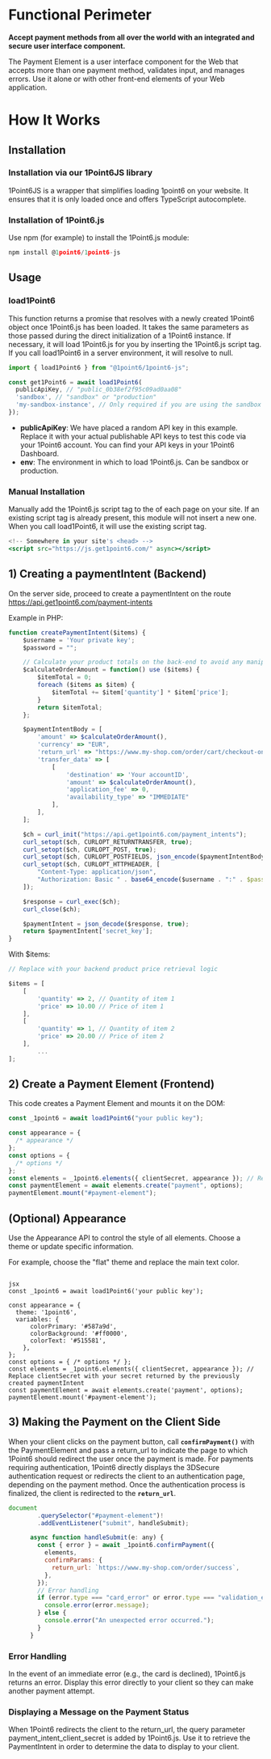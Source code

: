 # Functional Perimeter

**Accept payment methods from all over the world with an integrated and secure user interface component.**

The Payment Element is a user interface component for the Web that accepts more than one payment method, validates input, and manages errors. Use it alone or with other front-end elements of your Web application.

# How It Works

## Installation

### Installation via our 1Point6JS library

1Point6JS is a wrapper that simplifies loading 1point6 on your website. It ensures that it is only loaded once and offers TypeScript autocomplete.

### Installation of 1Point6.js

Use npm (for example) to install the 1Point6.js module:

```jsx
npm install @1point6/1point6-js
```

## Usage

### load1Point6

This function returns a promise that resolves with a newly created 1Point6 object once 1Point6.js has been loaded. It takes the same parameters as those passed during the direct initialization of a 1Point6 instance. If necessary, it will load 1Point6.js for you by inserting the 1Point6.js script tag. If you call load1Point6 in a server environment, it will resolve to null.

```jsx
import { load1Point6 } from "@1point6/1point6-js";

const get1Point6 = await load1Point6(
  publicApiKey, // "public_0b38ef2f95c09ad0aa08"
  'sandbox', // "sandbox" or "production"
  'my-sandbox-instance', // Only required if you are using the sandbox environment
});
```

- **publicApiKey**: We have placed a random API key in this example. Replace it with your actual publishable API keys to test this code via your 1Point6 account. You can find your API keys in your 1Point6 Dashboard.
- **env**: The environment in which to load 1Point6.js. Can be sandbox or production.

### Manual Installation

Manually add the 1Point6.js script tag to the <head> of each page on your site. If an existing script tag is already present, this module will not insert a new one. When you call load1Point6, it will use the existing script tag.

```jsx
<!-- Somewhere in your site's <head> -->
<script src="https://js.get1point6.com/" async></script>
```

## 1) Creating a paymentIntent (Backend)

On the server side, proceed to create a paymentIntent on the route https://api.get1point6.com/payment-intents

Example in PHP:

```jsx
function createPaymentIntent($items) {
    $username = 'Your private key';
    $password = "";

    // Calculate your product totals on the back-end to avoid any manipulation of object in front
    $calculateOrderAmount = function() use ($items) {
        $itemTotal = 0;
        foreach ($items as $item) {
            $itemTotal += $item['quantity'] * $item['price'];
        }
        return $itemTotal;
    };

    $paymentIntentBody = [
        'amount' => $calculateOrderAmount(),
        'currency' => "EUR",
        'return_url' => "https://www.my-shop.com/order/cart/checkout-onshop",
        'transfer_data' => [
            [
                'destination' => 'Your accountID',
                'amount' => $calculateOrderAmount(),
                'application_fee' => 0,
                'availability_type' => "IMMEDIATE"
            ],
        ],
    ];

    $ch = curl_init("https://api.get1point6.com/payment_intents");
    curl_setopt($ch, CURLOPT_RETURNTRANSFER, true);
    curl_setopt($ch, CURLOPT_POST, true);
    curl_setopt($ch, CURLOPT_POSTFIELDS, json_encode($paymentIntentBody));
    curl_setopt($ch, CURLOPT_HTTPHEADER, [
        "Content-Type: application/json",
        "Authorization: Basic " . base64_encode($username . ":" . $password)
    ]);

    $response = curl_exec($ch);
    curl_close($ch);

    $paymentIntent = json_decode($response, true);
    return $paymentIntent['secret_key'];
}
```

With $items:

```jsx
// Replace with your backend product price retrieval logic

$items = [
    [
        'quantity' => 2, // Quantity of item 1
        'price' => 10.00 // Price of item 1
    ],
    [
        'quantity' => 1, // Quantity of item 2
        'price' => 20.00 // Price of item 2
    ],
        ...
];
```

## 2) **Create a Payment Element (Frontend)**

This code creates a Payment Element and mounts it on the DOM:

```jsx
const _1point6 = await load1Point6("your public key");

const appearance = {
  /* appearance */
};
const options = {
  /* options */
};
const elements = _1point6.elements({ clientSecret, appearance }); // Replace clientSecret with your secret returned by the previously created paymentIntent
const paymentElement = await elements.create("payment", options);
paymentElement.mount("#payment-element");
```

## (Optional) Appearance

Use the Appearance API to control the style of all elements. Choose a theme or update specific information.

For example, choose the "flat" theme and replace the main text color.

```

jsx
const _1point6 = await load1Point6('your public key');

const appearance = {
  theme: '1point6',
  variables: {
      colorPrimary: '#587a9d',
      colorBackground: '#ff0000',
      colorText: '#515581',
    },
};
const options = { /* options */ };
const elements = _1point6.elements({ clientSecret, appearance }); // Replace clientSecret with your secret returned by the previously created paymentIntent
const paymentElement = await elements.create('payment', options);
paymentElement.mount('#payment-element');
```

## 3) Making the Payment on the Client Side

When your client clicks on the payment button, call **`confirmPayment()`** with the PaymentElement and pass a return_url to indicate the page to which 1Point6 should redirect the user once the payment is made. For payments requiring authentication, 1Point6 directly displays the 3DSecure authentication request or redirects the client to an authentication page, depending on the payment method. Once the authentication process is finalized, the client is redirected to the **`return_url`**.

```jsx
document
        .querySelector("#payment-element")!
        .addEventListener("submit", handleSubmit);

      async function handleSubmit(e: any) {
        const { error } = await _1point6.confirmPayment({
          elements,
          confirmParams: {
            return_url: `https://www.my-shop.com/order/success`,
          },
        });
        // Error handling
        if (error.type === "card_error" or error.type === "validation_error") {
          console.error(error.message);
        } else {
          console.error("An unexpected error occurred.");
        }
      }
```

### Error Handling

In the event of an immediate error (e.g., the card is declined), 1Point6.js returns an error. Display this error directly to your client so they can make another payment attempt.

### Displaying a Message on the Payment Status

When 1Point6 redirects the client to the return_url, the query parameter payment_intent_client_secret is added by 1Point6.js. Use it to retrieve the PaymentIntent in order to determine the data to display to your client.
